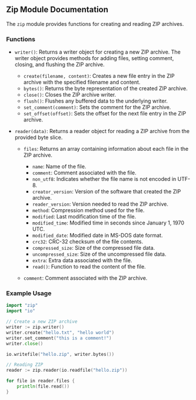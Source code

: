 ## Zip Module Documentation

The `zip` module provides functions for creating and reading ZIP archives.

### Functions

- `writer()`: Returns a writer object for creating a new ZIP archive. The writer object provides methods for adding files, setting comment, closing, and flushing the ZIP archive.
  - `create(filename, content)`: Creates a new file entry in the ZIP archive with the specified filename and content.
  - `bytes()`: Returns the byte representation of the created ZIP archive.
  - `close()`: Closes the ZIP archive writer.
  - `flush()`: Flushes any buffered data to the underlying writer.
  - `set_comment(comment)`: Sets the comment for the ZIP archive.
  - `set_offset(offset)`: Sets the offset for the next file entry in the ZIP archive.

- `reader(data)`: Returns a reader object for reading a ZIP archive from the provided byte slice.
  - `files`: Returns an array containing information about each file in the ZIP archive.
    - `name`: Name of the file.
    - `comment`: Comment associated with the file.
    - `non_utf8`: Indicates whether the file name is not encoded in UTF-8.
    - `creator_version`: Version of the software that created the ZIP archive.
    - `reader_version`: Version needed to read the ZIP archive.
    - `method`: Compression method used for the file.
    - `modified`: Last modification time of the file.
    - `modified_time`: Modified time in seconds since January 1, 1970 UTC.
    - `modified_date`: Modified date in MS-DOS date format.
    - `crc32`: CRC-32 checksum of the file contents.
    - `compressed_size`: Size of the compressed file data.
    - `uncompressed_size`: Size of the uncompressed file data.
    - `extra`: Extra data associated with the file.
    - `read()`: Function to read the content of the file.

  - `comment`: Comment associated with the ZIP archive.

### Example Usage

```go
import "zip"
import "io"

// Create a new ZIP archive
writer := zip.writer()
writer.create("hello.txt", "hello world")
writer.set_comment("this is a comment!")
writer.close()

io.writefile("hello.zip", writer.bytes())

// Reading ZIP
reader := zip.reader(io.readfile("hello.zip"))

for file in reader.files {
	println(file.read())
}
```